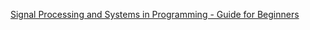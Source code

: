 
[Signal Processing and Systems in Programming - Guide for Beginners](https://www.freecodecamp.org/news/signal-processing-and-systems-in-programming/)
